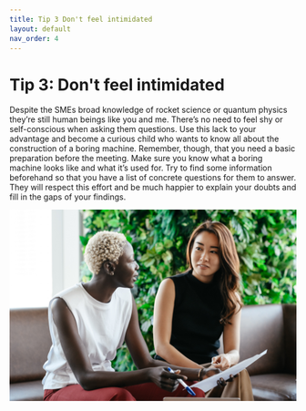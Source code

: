 ```yaml
---
title: Tip 3 Don't feel intimidated 
layout: default
nav_order: 4
---
```


<h1>Tip 3: Don't feel intimidated</h1>

Despite the SMEs broad knowledge of rocket science or quantum physics they’re still human beings like you and me. There’s no need to feel shy or self-conscious when asking them questions. Use this lack to your advantage and become a curious child who wants to know all about the construction of a boring machine. Remember, though, that you need a basic preparation before the meeting. Make sure you know what a boring machine looks like and what it’s used for. Try to find some information beforehand so that you have a list of concrete questions for them to answer. They will respect this effort and be much happier to explain your doubts and fill in the gaps of your findings. 

![an image of two people talking](<active listener-1.jpg>)